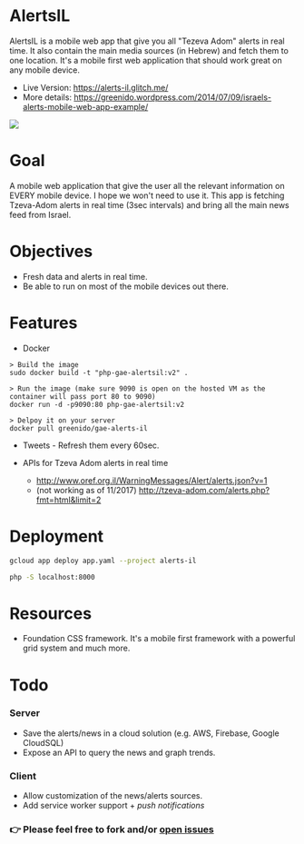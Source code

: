 AlertsIL
========

AlertsIL is a mobile web app that give you all "Tezeva Adom" alerts in real time.
It also contain the main media sources (in Hebrew) and fetch them to one location.
It's a mobile first web application that should work great on any mobile device.

* Live Version: https://alerts-il.glitch.me/
* More details: https://greenido.wordpress.com/2014/07/09/israels-alerts-mobile-web-app-example/

![](http://greenido.files.wordpress.com/2014/07/screenshot-2014-07-09-16-28-35.png?w=247&h=300)

Goal
=========
A mobile web application that give the user all the relevant information on EVERY mobile device.
I hope we won't need to use it. This app is fetching Tzeva-Adom alerts in real time (3sec intervals)
and bring all the main news feed from Israel.

Objectives
==========
* Fresh data and alerts in real time.
* Be able to run on most of the mobile devices out there.

Features
========

* Docker

```
> Build the image
sudo docker build -t "php-gae-alertsil:v2" .

> Run the image (make sure 9090 is open on the hosted VM as the container will pass port 80 to 9090)
docker run -d -p9090:80 php-gae-alertsil:v2

> Delpoy it on your server
docker pull greenido/gae-alerts-il
```

* Tweets - Refresh them every 60sec.

* APIs for Tzeva Adom alerts in real time
  * http://www.oref.org.il/WarningMessages/Alert/alerts.json?v=1
  * (not working as of 11/2017) http://tzeva-adom.com/alerts.php?fmt=html&limit=2

Deployment
==========
```bash
gcloud app deploy app.yaml --project alerts-il

php -S localhost:8000
```

Resources
=========
* Foundation CSS framework.
It's a mobile first framework with a powerful grid system and much more.

Todo
====
### Server
* Save the alerts/news in a cloud solution (e.g. AWS, Firebase, Google CloudSQL)
* Expose an API to query the news and graph trends.

### Client
* Allow customization of the news/alerts sources.
* Add service worker support + *push notifications*

### 👉 Please feel free to fork and/or [open issues](https://github.com/greenido/GAE-AlertsIL/issues)
